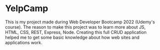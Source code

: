 # YelpCamp
This is my project made during Web Developer Bootcamp 2022 (Udemy's course). The reason to make this project was to learn more about JS, HTML, CSS, REST, Express, Node. 
Creating this full CRUD application helped me to get some basic knowledge about how web sites and applications work.
